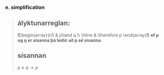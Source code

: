 ### e. simplification
>## ályktunarreglan:
>$\begin{array}{rl}
>    & p\land q \\
>    \hline
>    & \therefore p
>  \end{array}$
>  **ef p og q er sísanna þá leiðir að p sé sísanna**
>## sísannan
>$p\land q\to p$